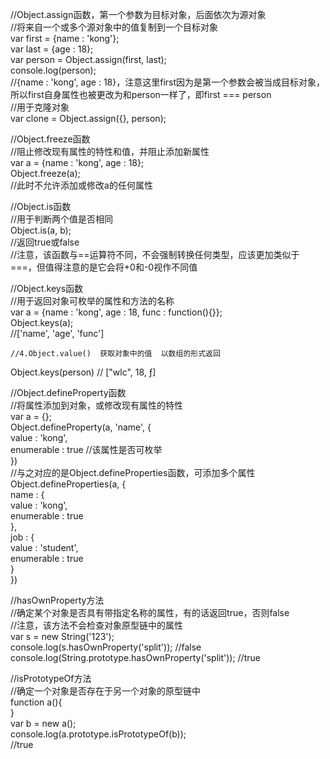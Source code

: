 //Object.assign函数，第一个参数为目标对象，后面依次为源对象  
//将来自一个或多个源对象中的值复制到一个目标对象  
var first = {name : 'kong'};  
var last = {age : 18};  
var person = Object.assign(first, last);  
console.log(person);  
//{name : 'kong', age : 18}，注意这里first因为是第一个参数会被当成目标对象，所以first自身属性也被更改为和person一样了，即first === person  
//用于克隆对象  
var clone = Object.assign({}, person);  
  
  
  
//Object.freeze函数  
//阻止修改现有属性的特性和值，并阻止添加新属性  
var a = {name : 'kong', age : 18};  
Object.freeze(a);  
//此时不允许添加或修改a的任何属性  
  
  
  
//Object.is函数  
//用于判断两个值是否相同  
Object.is(a, b);  
//返回true或false  
//注意，该函数与==运算符不同，不会强制转换任何类型，应该更加类似于===，但值得注意的是它会将+0和-0视作不同值  
  
  
  
//Object.keys函数  
//用于返回对象可枚举的属性和方法的名称  
var a = {name : 'kong', age : 18, func : function(){}};  
Object.keys(a);  
//['name', 'age', 'func']  
  
    //4.Object.value()  获取对象中的值  以数组的形式返回
   Object.keys(person)   // ["wlc", 18, ƒ]
  
//Object.defineProperty函数  
//将属性添加到对象，或修改现有属性的特性  
var a = {};  
Object.defineProperty(a, 'name', {  
    value : 'kong',  
    enumerable : true   //该属性是否可枚举  
})  
//与之对应的是Object.defineProperties函数，可添加多个属性  
Object.defineProperties(a, {  
    name : {  
        value : 'kong',  
        enumerable : true  
    },  
    job : {  
        value : 'student',  
        enumerable : true  
    }  
})  
  
  
  
//hasOwnProperty方法  
//确定某个对象是否具有带指定名称的属性，有的话返回true，否则false  
//注意，该方法不会检查对象原型链中的属性  
var s = new String('123');  
console.log(s.hasOwnProperty('split'));         //false  
console.log(String.prototype.hasOwnProperty('split'));      //true  
  
  
  
//isPrototypeOf方法  
//确定一个对象是否存在于另一个对象的原型链中  
function a(){  
}  
var b = new a();  
console.log(a.prototype.isPrototypeOf(b));  
//true  